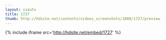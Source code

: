 ```yaml
---
layout: sieutv
title: 1727
thumb: http://hdsite.net/contents/videos_screenshots/1000/1727/preview_360p.mp4.jpg
---
```

{% include iframe src='http://hdsite.net/embed/1727' %}
 
